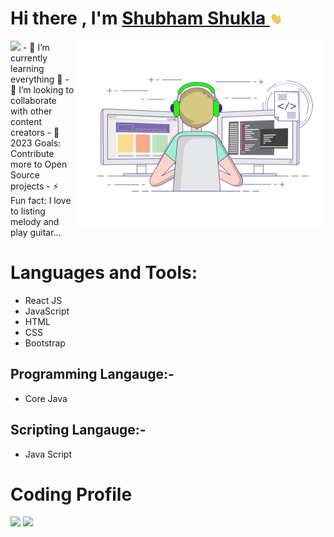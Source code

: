 <h1> Hi there , I'm <a href="https://www.linkedin.com/in/shubhin151/">Shubham Shukla </a> <img src="https://raw.githubusercontent.com/ABSphreak/ABSphreak/master/gifs/Hi.gif" width="4%"></a></h1>
<a href="https://github.com/shubh-151/"></a>
<img src="https://komarev.com/ghpvc/?username=shubh-151">        
<img align="right" alt="Coding" width="400" src="https://raw.githubusercontent.com/devSouvik/devSouvik/master/gif3.gif">
- 🌱 I’m currently learning everything 🤣
- 👯 I’m looking to collaborate with other content creators
- 🥅 2023 Goals: Contribute more to Open Source projects
- ⚡ Fun fact: I love to listing melody and play guitar...

<h1>Languages and Tools:</h1>
 <ul>           
            <li>React JS</li>
             <li>JavaScript</li>
             <li>HTML</li>
            <li>CSS</li>
            <li>Bootstrap</li>
 </ul>
<h2>Programming Langauge:-</h2>
<ul>
            <li>Core Java</li>     
                       
          
</ul>
<h2>Scripting Langauge:-</h2>
<ul>
            <li>Java Script</li>
</ul>



 <h1>Coding Profile</h1>
 <a href="https://www.hackerrank.com/shubhin151"><img src="https://info.hackerrank.com/rs/487-WAY-049/images/Podcast-ChannelCover-Final.jpg" width="40" /></a>
 <a href="https://auth.geeksforgeeks.org/user/shubhin151/profile"><img src="https://media.geeksforgeeks.org/wp-content/cdn-uploads/20190710102234/download3.png" width="40"></a>






